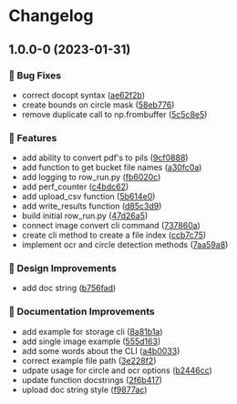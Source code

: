 # Changelog

## 1.0.0-0 (2023-01-31)


### 🐛 Bug Fixes

* correct docopt syntax ([ae62f2b](https://github.com/agrc/udot-parcel-ml/commit/ae62f2bcdf9af6d50b1a294a9adf786b06f24445))
* create bounds on circle mask ([58eb776](https://github.com/agrc/udot-parcel-ml/commit/58eb7766aa581a085e9f2d43594f7c8ad897950d))
* remove duplicate call to np.frombuffer ([5c5c8e5](https://github.com/agrc/udot-parcel-ml/commit/5c5c8e5ea64150090306fc39f762ba1a0366bcd9))


### 🚀 Features

* add ability to convert pdf's to pils ([9cf0888](https://github.com/agrc/udot-parcel-ml/commit/9cf0888db3956cae123eb8295bc2ce574821efa4))
* add function to get bucket file names ([a30fc0a](https://github.com/agrc/udot-parcel-ml/commit/a30fc0ae415d55b64f0609ee5be27149bd7a3d69))
* add logging to row_run.py ([fb6020c](https://github.com/agrc/udot-parcel-ml/commit/fb6020c883a7e797cc75ceb6777f50a36a4eafdd))
* add perf_counter ([c4bdc62](https://github.com/agrc/udot-parcel-ml/commit/c4bdc622b472b3323f477bd699ccf6c18d8e4158))
* add upload_csv function ([5b614e0](https://github.com/agrc/udot-parcel-ml/commit/5b614e0374b2fd7fb5fac45da98490fe3ddc281d))
* add write_results function ([d85c3d9](https://github.com/agrc/udot-parcel-ml/commit/d85c3d977477ae20ddb3db92bf1af465dae2763d))
* build initial row_run.py ([47d26a5](https://github.com/agrc/udot-parcel-ml/commit/47d26a54c6988d42f9b83b79d2082fa09abf2dc9))
* connect image convert cli command ([737860a](https://github.com/agrc/udot-parcel-ml/commit/737860ac8ce2ee4de3f08585cf4b7de1f2fd1450))
* create cli method to create a file index ([ccb7c75](https://github.com/agrc/udot-parcel-ml/commit/ccb7c755f0632aebc898e898e2404cfd86fc8997))
* implement ocr and circle detection methods ([7aa59a8](https://github.com/agrc/udot-parcel-ml/commit/7aa59a8daaec0438de760597160562a614e2a6ae))


### 🎨 Design Improvements

* add doc string ([b756fad](https://github.com/agrc/udot-parcel-ml/commit/b756fad0729173705f11cac1448313505ad35930))


### 📖 Documentation Improvements

* add example for storage cli ([8a81b1a](https://github.com/agrc/udot-parcel-ml/commit/8a81b1a35955733c89ae66845403548beaef62f2))
* add single image example ([555d163](https://github.com/agrc/udot-parcel-ml/commit/555d163a55209d86ce57774394cb834271c0d9f9))
* add some words about the CLI ([a4b0033](https://github.com/agrc/udot-parcel-ml/commit/a4b0033733819b2c049ee80ab3b26df06240a5e8))
* correct example file path ([3e228f2](https://github.com/agrc/udot-parcel-ml/commit/3e228f2cca8e55cfa254bf3ac38d0610fad68b9f))
* udpate usage for circle and ocr options ([b2446cc](https://github.com/agrc/udot-parcel-ml/commit/b2446cc1063ad85515133471ce849dec6dadacc3))
* update function docstrings ([2f6b417](https://github.com/agrc/udot-parcel-ml/commit/2f6b4179f745f7bcaced99f86a1390703b2d5fe7))
* upload doc string style ([f9877ac](https://github.com/agrc/udot-parcel-ml/commit/f9877ac4578346e033cbe734f065a8fe61da0824))
